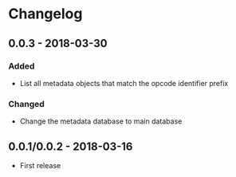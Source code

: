 # Changelog

## 0.0.3 - 2018-03-30

### Added

* List all metadata objects that match the opcode identifier prefix

### Changed

* Change the metadata database to main database


## 0.0.1/0.0.2 - 2018-03-16
* First release
